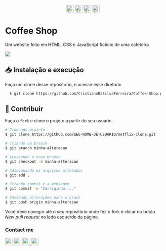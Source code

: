 <div align="center">
  <img alt="GitHub" src="https://img.shields.io/github/license/CristianoDaSilvaFerreira/Coffee-Shop" height="24"> <img alt="GitHub language count" src="https://img.shields.io/github/languages/count/CristianoDaSilvaFerreira/Coffee-Shop" height="24"> <img alt="GitHub top language" src="https://img.shields.io/github/languages/top/CristianoDaSilvaFerreira/Coffee-Shop" height="24"> <img alt="GitHub repo size" src="https://img.shields.io/github/repo-size/CristianoDaSilvaFerreira/Coffee-Shop" height="24">
</div>

<h1>Coffee Shop</h1>
<p>Um website feito em HTML, CSS e JavaScript fictício de uma cafeteira</p> 

<img src="https://user-images.githubusercontent.com/68359459/141656671-ec78a68e-5173-4ff5-9127-92aaf18acd59.png">

## 📥 Instalação e execução
Faça um clone desse repósitorio, e acesse esse diretório
```bash
  $ git clone https://github.com/CristianoDaSilvaFerreira/Coffee-Shop.git
```

## :muscle: Contribuir

Faça o `fork` e clone o projeto a partir do seu usuário.

```bash
# Clonando projeto
$ git clone https://github.com/SEU-NOME-DE-USUARIO/netflix-clone.git

# Criando um branch
$ git branch minha-alteracao

# Acessando o novo branch
$ git checkout -b minha-alteracao

# Adicionando os arquivos alterados
$ git add .

# Criando commit e a mensagem
$ git commit -m "Corrigindo...."

# Enviando alterações para o brach
$ git push origin minha-alteracao
```
Você deve navegar até o seu repositório onde fez o fork e clicar no botão *New pull request* no lado esquerdo da página.






<h3>Contact me</p>
<a href="https://github.com/CristiaDaSilvaFerreira" alt="github" target="_blank"><img height="24" src="https://img.shields.io/badge/GitHub-000000?&style=flat-square&logo=GitHub&logoColor=white"></a> <a href="https://www.linkedin.com/in/cristiano-da-silva-ferreira" alt="linkedin" target="_blank"> <img height="24" src="https://img.shields.io/badge/LinkedIn-%230077B5.svg?&style=flat-square&logo=linkedin&logoColor=white"></a> <a href="https://wa.me/5521983765945" alt="WhatsApp" target="_blank"> <img height="24" src="https://img.shields.io/badge/-WhatsApp-25d366?style=flat-square&labelColor=25d366&logo=whatsapp&logoColor=white&link=https://wa.me5521983765945"/> </a> <a href="mailto:cristianodevsystem@gmail.com" alt="gmail" target="_blank"> <img height="24" src="https://img.shields.io/badge/-Gmail-FF0000?style=flat-square&labelColor=FF0000&logo=gmail&logoColor=white&link=mailto:cristianodevsystem@gmail.com" /></a>
</div>

